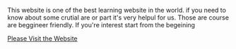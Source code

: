 <p>This website is one of the best learning website in the world. if you need to know about some crutial are or part it's very helpul for us. Those are course are beggineer friendly. If you're interest start from the begeining</p>
<a href="https://simple-firebase-authenti-85c00.firebaseapp.com/">Please Visit the Website</a>
